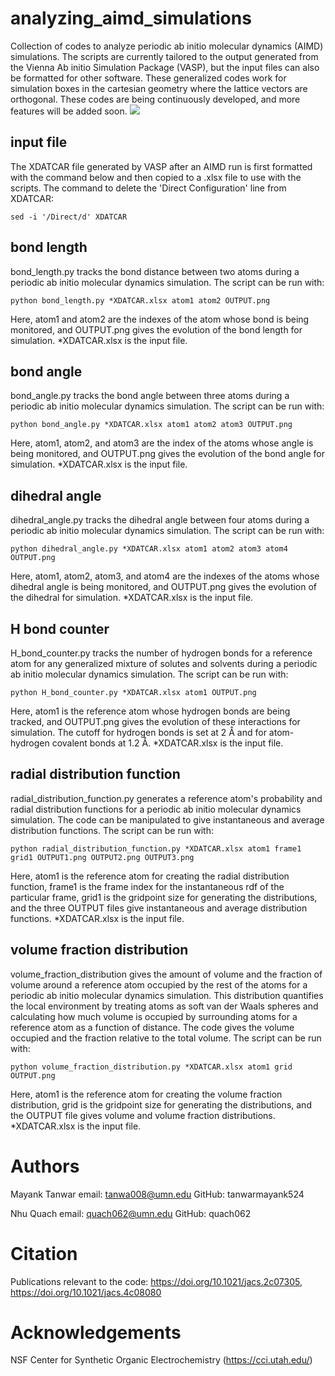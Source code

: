 # analyzing_aimd_simulations
Collection of codes to analyze periodic ab initio molecular dynamics (AIMD) simulations. The scripts are currently tailored to the output generated from the Vienna Ab initio Simulation Package (VASP), but the input files can also be formatted for other software. These generalized codes work for simulation boxes in the cartesian geometry where the lattice vectors are orthogonal. These codes are being continuously developed, and more features will be added soon.
![](https://github.com/tanwarmayank524/analyzing_aimd_simulations/blob/main/mygif.gif)
## input file
The XDATCAR file generated by VASP after an AIMD run is first formatted with the command below and then copied to a .xlsx file to use with the scripts. The command to delete the 'Direct Configuration' line from XDATCAR:

```sed -i '/Direct/d' XDATCAR```


## bond length
bond_length.py tracks the bond distance between two atoms during a periodic ab initio molecular dynamics simulation. The script can be run with:

```python bond_length.py *XDATCAR.xlsx atom1 atom2 OUTPUT.png```

Here, atom1 and atom2 are the indexes of the atom whose bond is being monitored, and OUTPUT.png gives the evolution of the bond length for simulation. *XDATCAR.xlsx is the input file. 


## bond angle
bond_angle.py tracks the bond angle between three atoms during a periodic ab initio molecular dynamics simulation. The script can be run with:

```python bond_angle.py *XDATCAR.xlsx atom1 atom2 atom3 OUTPUT.png```

Here, atom1, atom2, and atom3 are the index of the atoms whose angle is being monitored, and OUTPUT.png gives the evolution of the bond angle for simulation. *XDATCAR.xlsx is the input file.


## dihedral angle
dihedral_angle.py tracks the dihedral angle between four atoms during a periodic ab initio molecular dynamics simulation. The script can be run with:

```python dihedral_angle.py *XDATCAR.xlsx atom1 atom2 atom3 atom4 OUTPUT.png```

Here, atom1, atom2, atom3, and atom4 are the indexes of the atoms whose dihedral angle is being monitored, and OUTPUT.png gives the evolution of the dihedral for simulation. *XDATCAR.xlsx is the input file.


## H bond counter
H_bond_counter.py tracks the number of hydrogen bonds for a reference atom for any generalized mixture of solutes and solvents during a periodic ab initio molecular dynamics simulation. The script can be run with:

```python H_bond_counter.py *XDATCAR.xlsx atom1 OUTPUT.png```

Here, atom1 is the reference atom whose hydrogen bonds are being tracked, and OUTPUT.png gives the evolution of these interactions for simulation. The cutoff for hydrogen bonds is set at 2 Å and for atom-hydrogen covalent bonds at 1.2 Å. *XDATCAR.xlsx is the input file.


## radial distribution function
radial_distribution_function.py generates a reference atom's probability and radial distribution functions for a periodic ab initio molecular dynamics simulation. The code can be manipulated to give instantaneous and average distribution functions. The script can be run with:

```python radial_distribution_function.py *XDATCAR.xlsx atom1 frame1 grid1 OUTPUT1.png OUTPUT2.png OUTPUT3.png```

Here, atom1 is the reference atom for creating the radial distribution function, frame1 is the frame index for the instantaneous rdf of the particular frame, grid1 is the gridpoint size for generating the distributions, and the three OUTPUT files give instantaneous and average distribution functions. *XDATCAR.xlsx is the input file.


## volume fraction distribution
volume_fraction_distribution gives the amount of volume and the fraction of volume around a reference atom occupied by the rest of the atoms for a periodic ab initio molecular dynamics simulation. This distribution quantifies the local environment by treating atoms as soft van der Waals spheres and calculating how much volume is occupied by surrounding atoms for a reference atom as a function of distance. The code gives the volume occupied and the fraction relative to the total volume. The script can be run with:

```python volume_fraction_distribution.py *XDATCAR.xlsx atom1 grid OUTPUT.png```

Here, atom1 is the reference atom for creating the volume fraction distribution, grid is the gridpoint size for generating the distributions, and the OUTPUT file gives volume and volume fraction distributions. *XDATCAR.xlsx is the input file.


# Authors
Mayank Tanwar
email: tanwa008@umn.edu
GitHub: tanwarmayank524

Nhu Quach
email: quach062@umn.edu
GitHub: quach062

# Citation
Publications relevant to the code: https://doi.org/10.1021/jacs.2c07305, https://doi.org/10.1021/jacs.4c08080
# Acknowledgements
NSF Center for Synthetic Organic Electrochemistry (https://cci.utah.edu/)
